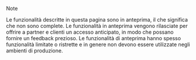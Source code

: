 > [!Note]
> Le funzionalità descritte in questa pagina sono in anteprima, il che significa che non sono complete. Le funzionalità in anteprima vengono rilasciate per offrire a partner e clienti un accesso anticipato, in modo che possano fornire un feedback prezioso. Le funzionalità di anteprima hanno spesso funzionalità limitate o ristrette e in genere non devono essere utilizzate negli ambienti di produzione.